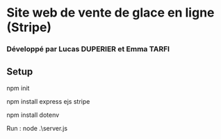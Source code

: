 # Site web de vente de glace en ligne (Stripe)
### Développé par Lucas DUPERIER et Emma TARFI
###
## Setup

npm init

npm install express ejs stripe

npm install dotenv

Run : node .\server.js
